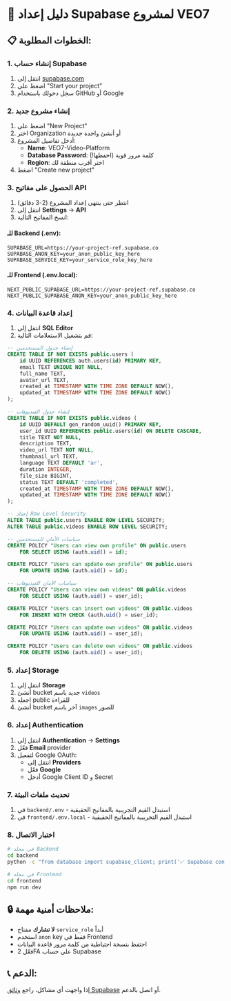 # 🚀 دليل إعداد Supabase لمشروع VEO7

## 📋 الخطوات المطلوبة:

### 1. إنشاء حساب Supabase
1. انتقل إلى [supabase.com](https://supabase.com)
2. اضغط على "Start your project"
3. سجل دخولك باستخدام GitHub أو Google

### 2. إنشاء مشروع جديد
1. اضغط على "New Project"
2. اختر Organization أو أنشئ واحدة جديدة
3. أدخل تفاصيل المشروع:
   - **Name**: VEO7-Video-Platform
   - **Database Password**: كلمة مرور قوية (احفظها!)
   - **Region**: اختر أقرب منطقة لك
4. اضغط "Create new project"

### 3. الحصول على مفاتيح API
1. انتظر حتى ينتهي إعداد المشروع (2-3 دقائق)
2. انتقل إلى **Settings** → **API**
3. انسخ المفاتيح التالية:

#### للـ Backend (.env):
```env
SUPABASE_URL=https://your-project-ref.supabase.co
SUPABASE_ANON_KEY=your_anon_public_key_here
SUPABASE_SERVICE_KEY=your_service_role_key_here
```

#### للـ Frontend (.env.local):
```env
NEXT_PUBLIC_SUPABASE_URL=https://your-project-ref.supabase.co
NEXT_PUBLIC_SUPABASE_ANON_KEY=your_anon_public_key_here
```

### 4. إعداد قاعدة البيانات
1. انتقل إلى **SQL Editor**
2. قم بتشغيل الاستعلامات التالية:

```sql
-- إنشاء جدول المستخدمين
CREATE TABLE IF NOT EXISTS public.users (
    id UUID REFERENCES auth.users(id) PRIMARY KEY,
    email TEXT UNIQUE NOT NULL,
    full_name TEXT,
    avatar_url TEXT,
    created_at TIMESTAMP WITH TIME ZONE DEFAULT NOW(),
    updated_at TIMESTAMP WITH TIME ZONE DEFAULT NOW()
);

-- إنشاء جدول الفيديوهات
CREATE TABLE IF NOT EXISTS public.videos (
    id UUID DEFAULT gen_random_uuid() PRIMARY KEY,
    user_id UUID REFERENCES public.users(id) ON DELETE CASCADE,
    title TEXT NOT NULL,
    description TEXT,
    video_url TEXT NOT NULL,
    thumbnail_url TEXT,
    language TEXT DEFAULT 'ar',
    duration INTEGER,
    file_size BIGINT,
    status TEXT DEFAULT 'completed',
    created_at TIMESTAMP WITH TIME ZONE DEFAULT NOW(),
    updated_at TIMESTAMP WITH TIME ZONE DEFAULT NOW()
);

-- إعداد Row Level Security
ALTER TABLE public.users ENABLE ROW LEVEL SECURITY;
ALTER TABLE public.videos ENABLE ROW LEVEL SECURITY;

-- سياسات الأمان للمستخدمين
CREATE POLICY "Users can view own profile" ON public.users
    FOR SELECT USING (auth.uid() = id);

CREATE POLICY "Users can update own profile" ON public.users
    FOR UPDATE USING (auth.uid() = id);

-- سياسات الأمان للفيديوهات
CREATE POLICY "Users can view own videos" ON public.videos
    FOR SELECT USING (auth.uid() = user_id);

CREATE POLICY "Users can insert own videos" ON public.videos
    FOR INSERT WITH CHECK (auth.uid() = user_id);

CREATE POLICY "Users can update own videos" ON public.videos
    FOR UPDATE USING (auth.uid() = user_id);

CREATE POLICY "Users can delete own videos" ON public.videos
    FOR DELETE USING (auth.uid() = user_id);
```

### 5. إعداد Storage
1. انتقل إلى **Storage**
2. أنشئ bucket جديد باسم `videos`
3. اجعله public للقراءة
4. أنشئ bucket آخر باسم `images` للصور

### 6. إعداد Authentication
1. انتقل إلى **Authentication** → **Settings**
2. فعّل **Email** provider
3. لتفعيل Google OAuth:
   - انتقل إلى **Providers**
   - فعّل **Google**
   - أدخل Google Client ID و Secret

### 7. تحديث ملفات البيئة
1. في `backend/.env` - استبدل القيم التجريبية بالمفاتيح الحقيقية
2. في `frontend/.env.local` - استبدل القيم التجريبية بالمفاتيح الحقيقية

### 8. اختبار الاتصال
```bash
# في مجلد Backend
cd backend
python -c "from database import supabase_client; print('✅ Supabase connected successfully!' if supabase_client else '❌ Connection failed')"

# في مجلد Frontend
cd frontend
npm run dev
```

## 🔒 ملاحظات أمنية مهمة:
- **لا تشارك** مفتاح `service_role` أبداً
- استخدم `anon` key فقط في Frontend
- احتفظ بنسخة احتياطية من كلمة مرور قاعدة البيانات
- فعّل 2FA على حساب Supabase

## 📞 الدعم:
إذا واجهت أي مشاكل، راجع [وثائق Supabase](https://supabase.com/docs) أو اتصل بالدعم.